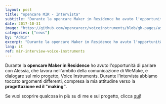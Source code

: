 ```yaml
---
layout: post
title: "opencare MIR - Intervista"
subtitle: "Durante la opencare Maker in Residence ho avuto l'opportunità di parlare con Alessia e dialogare sul mio progetto, Voice Instruments"
date: 2017-10-31
image: "https://github.com/opencarecc/voiceinstruments/blob/gh-pages/assets/VI-post-img-04.jpg"
categories: ["news"]
by: "Admin"
excerpt: "Durante la opencare Maker in Residence ho avuto l'opportunità di parlare con Alessia e dialogare sul mio progetto, Voice Instruments"
lang: it
ref: mir-interview-voice-instruments
---
```


Durante la <b>opencare Maker in Residence</b> ho avuto l'opportunità di parlare con Alessia, che lavora nell'ambito della comunicazione di WeMake, e dialogare sul mio progetto, Voice Instruments. Durante l'intervista abbiamo toccato argomenti differenti, compresa la mia attitudine verso la <b>progettazione ed il "making"</b>.

Se vuoi scoprire qualcosa in più su di me e sul progetto, clicca [qui](http://wemake.cc/2017/10/31/wemake-stories-voice-instruments-lo-strumento-per-i-maker-non-vedenti/)!
